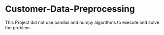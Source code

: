 # Customer-Data-Preprocessing
This Project did not use pandas and numpy algorithms to execute and solve the problem
